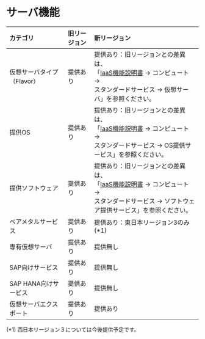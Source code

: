 # サーバ機能

| カテゴリ                   | 旧リージョン | 新リージョン                                                                                                                                                                                                                     |
|:---------------------------|:-------------|:---------------------------------------------------------------------------------------------------------------------------------------------------------------------------------------------------------------------------------|
| 仮想サーバタイプ（Flavor） | 提供あり     | 提供あり：旧リージョンとの差異は、<br />「[IaaS機能説明書](https://doc.cloud.global.fujitsu.com/lib/iaas/jp/function-manual/index.html) → コンピュート →<br /> スタンダードサービス → 仮想サーバ」を参照ください。               |
| 提供OS                     | 提供あり     | 提供あり：旧リージョンとの差異は、<br />「[IaaS機能説明書](https://doc.cloud.global.fujitsu.com/lib/iaas/jp/function-manual/index.html) → コンピュート →<br /> スタンダードサービス → OS提供サービス」を参照ください。           |
| 提供ソフトウェア           | 提供あり     | 提供あり：旧リージョンとの差異は、<br />「[IaaS機能説明書](https://doc.cloud.global.fujitsu.com/lib/iaas/jp/function-manual/index.html) → コンピュート →<br /> スタンダードサービス → ソフトウェア提供サービス」を参照ください。 |
| ベアメタルサービス         | 提供あり     | 提供あり：東日本リージョン3のみ (\*1)                                                                                                                                                                                            |
| 専有仮想サーバ             | 提供あり     | 提供無し                                                                                                                                                                                                                         |
| SAP向けサービス            | 提供あり     | 提供無し                                                                                                                                                                                                                         |
| SAP HANA向けサービス       | 提供あり     | 提供無し                                                                                                                                                                                                                         |
| 仮想サーバエクスポート     | 提供あり     | 提供あり                                                                                                                                                                                                                         |

(\*1) 西日本リージョン３については今後提供予定です。  
